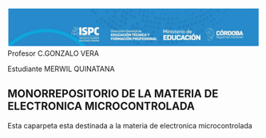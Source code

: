![alt text](./IMAGENES/image.png)
Profesor C.GONZALO VERA

Estudiante MERWIL QUINATANA 

## MONORREPOSITORIO DE LA MATERIA DE ELECTRONICA MICROCONTROLADA

Esta caparpeta esta destinada a la materia de electronica microcontrolada 
